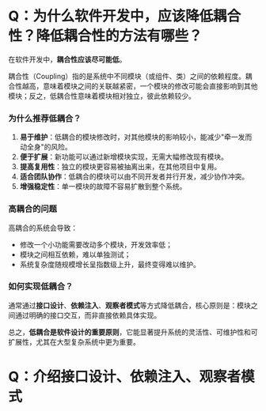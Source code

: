# Q：为什么软件开发中，应该降低耦合性？降低耦合性的方法有哪些？

在软件开发中，**耦合性应该尽可能低**。

耦合性（Coupling）指的是系统中不同模块（或组件、类）之间的依赖程度。耦合性越高，意味着模块之间的关联越紧密，一个模块的修改可能会直接影响到其他模块；反之，低耦合性意味着模块相对独立，彼此依赖较少。


### 为什么推荐低耦合？
1. **易于维护**：低耦合的模块修改时，对其他模块的影响较小，能减少"牵一发而动全身"的风险。
2. **便于扩展**：新功能可以通过新增模块实现，无需大幅修改现有模块。
3. **提高复用性**：独立的模块更容易被抽离出来，在其他项目中复用。
4. **适合团队协作**：低耦合的模块可以由不同开发者并行开发，减少协作冲突。
5. **增强稳定性**：单一模块的故障不容易扩散到整个系统。


### 高耦合的问题
高耦合的系统会导致：
- 修改一个小功能需要改动多个模块，开发效率低；
- 模块之间相互依赖，难以单独测试；
- 系统复杂度随规模增长呈指数级上升，最终变得难以维护。


### 如何实现低耦合？
通常通过**接口设计**、**依赖注入**、**观察者模式**等方式降低耦合，核心原则是：模块之间通过明确的接口交互，而非直接依赖具体实现。

总之，**低耦合是软件设计的重要原则**，它能显著提升系统的灵活性、可维护性和可扩展性，尤其在大型复杂系统中更为重要。


# Q：介绍接口设计、依赖注入、观察者模式


